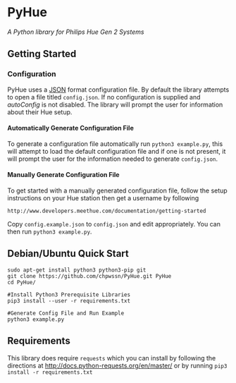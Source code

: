 # PyHue
*A Python library for Philips Hue Gen 2 Systems*

## Getting Started

### Configuration
PyHue uses a [JSON](http://json.org/) format configuration file. By default the library attempts to open a file titled `config.json`. If no configuration is supplied and _autoConfig_ is not disabled. The library will prompt the user for information about their Hue setup. 

#### Automatically Generate Configuration File
To generate a configuration file automatically run `python3 example.py`, this will attempt to load the default configuration file and if one is not present, it will prompt the user for the information needed to generate `config.json`.


#### Manually Generate Configuration File
To get started with a manually generated configuration file, follow the setup instructions on your Hue station then get a username by following 

    http://www.developers.meethue.com/documentation/getting-started
    
Copy `config.example.json` to `config.json` and edit appropriately. You can then run `python3 example.py`.

## Debian/Ubuntu Quick Start
    sudo apt-get install python3 python3-pip git
    git clone https://github.com/chpwssn/PyHue.git PyHue
    cd PyHue/
    
	#Install Python3 Prerequisite Libraries
    pip3 install --user -r requirements.txt
    
    #Generate Config File and Run Example
    python3 example.py

## Requirements

This library does require `requests` which you can install by following the directions at http://docs.python-requests.org/en/master/ or by running `pip3 install -r requirements.txt`
